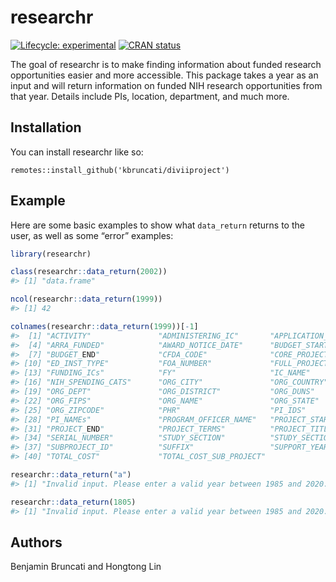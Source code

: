 
<!-- README.md is generated from README.Rmd. Please edit that file -->

# researchr

<!-- badges: start -->

[![Lifecycle:
experimental](https://img.shields.io/badge/lifecycle-experimental-orange.svg)](https://lifecycle.r-lib.org/articles/stages.html#experimental)
[![CRAN
status](https://www.r-pkg.org/badges/version/kbruncati)](https://CRAN.R-project.org/package=researchr)
<!-- badges: end -->

The goal of researchr is to make finding information about funded
research opportunities easier and more accessible. This package takes a
year as an input and will return information on funded NIH research
opportunities from that year. Details include PIs, location, department,
and much more.

## Installation

You can install researchr like so:

    remotes::install_github('kbruncati/diviiproject')

## Example

Here are some basic examples to show what `data_return` returns to the
user, as well as some “error” examples:

``` r
library(researchr)

class(researchr::data_return(2002))
#> [1] "data.frame"

ncol(researchr::data_return(1999))  
#> [1] 42

colnames(researchr::data_return(1999))[-1] 
#>  [1] "ACTIVITY"               "ADMINISTERING_IC"       "APPLICATION_TYPE"      
#>  [4] "ARRA_FUNDED"            "AWARD_NOTICE_DATE"      "BUDGET_START"          
#>  [7] "BUDGET_END"             "CFDA_CODE"              "CORE_PROJECT_NUM"      
#> [10] "ED_INST_TYPE"           "FOA_NUMBER"             "FULL_PROJECT_NUM"      
#> [13] "FUNDING_ICs"            "FY"                     "IC_NAME"               
#> [16] "NIH_SPENDING_CATS"      "ORG_CITY"               "ORG_COUNTRY"           
#> [19] "ORG_DEPT"               "ORG_DISTRICT"           "ORG_DUNS"              
#> [22] "ORG_FIPS"               "ORG_NAME"               "ORG_STATE"             
#> [25] "ORG_ZIPCODE"            "PHR"                    "PI_IDS"                
#> [28] "PI_NAMEs"               "PROGRAM_OFFICER_NAME"   "PROJECT_START"         
#> [31] "PROJECT_END"            "PROJECT_TERMS"          "PROJECT_TITLE"         
#> [34] "SERIAL_NUMBER"          "STUDY_SECTION"          "STUDY_SECTION_NAME"    
#> [37] "SUBPROJECT_ID"          "SUFFIX"                 "SUPPORT_YEAR"          
#> [40] "TOTAL_COST"             "TOTAL_COST_SUB_PROJECT"

researchr::data_return("a")
#> [1] "Invalid input. Please enter a valid year between 1985 and 2020."

researchr::data_return(1805)
#> [1] "Invalid input. Please enter a valid year between 1985 and 2020."
```

## Authors

Benjamin Bruncati and Hongtong Lin
